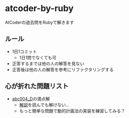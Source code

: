 # atcoder-by-ruby
AtCoderの過去問をRubyで解きます

## ルール
- 1日1コミット
  - 1日1問でなくても可
- 正答するまでは他の人の解答を見ない
- 正答後は他の人の解答を参考にリファクタリングする

## 心が折れた問題リスト
- [abc004_D](http://abc004.contest.atcoder.jp/tasks/abc004_4)の満点解
  - [解説](https://www.slideshare.net/chokudai/abc004)を読んでも解けない...
  - もっと簡単な問題で動的計画法の実装を練習してみる？

